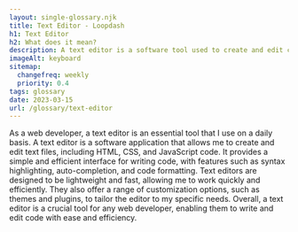 ```yaml
--- 
layout: single-glossary.njk
title: Text Editor - Loopdash
h1: Text Editor
h2: What does it mean?
description: A text editor is a software tool used to create and edit code and content within the WordPress platform.
imageAlt: keyboard
sitemap:
  changefreq: weekly
  priority: 0.4
tags: glossary
date: 2023-03-15
url: /glossary/text-editor
---
```


As a web developer, a text editor is an essential tool that I use on a daily basis. A text editor is a software application that allows me to create and edit text files, including HTML, CSS, and JavaScript code. It provides a simple and efficient interface for writing code, with features such as syntax highlighting, auto-completion, and code formatting. Text editors are designed to be lightweight and fast, allowing me to work quickly and efficiently. They also offer a range of customization options, such as themes and plugins, to tailor the editor to my specific needs. Overall, a text editor is a crucial tool for any web developer, enabling them to write and edit code with ease and efficiency.
